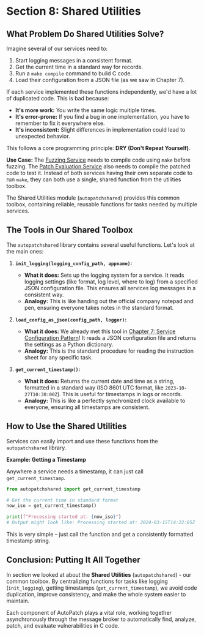 # Section 8: Shared Utilities

## What Problem Do Shared Utilities Solve?

Imagine several of our services need to:
1.  Start logging messages in a consistent format.
2.  Get the current time in a standard way for records.
3.  Run a `make compile` command to build C code.
4.  Load their configuration from a JSON file (as we saw in Chapter 7).

If each service implemented these functions independently, we'd have a lot of duplicated code. This is bad because:
*   **It's more work:** You write the same logic multiple times.
*   **It's error-prone:** If you find a bug in one implementation, you have to remember to fix it everywhere else.
*   **It's inconsistent:** Slight differences in implementation could lead to unexpected behavior.

This follows a core programming principle: **DRY (Don't Repeat Yourself)**.

**Use Case:** The [Fuzzing Service](01_fuzzing_service_.md) needs to compile code using `make` before fuzzing. The [Patch Evaluation Service](04_patch_evaluation_service_.md) also needs to compile the patched code to test it. Instead of both services having their own separate code to run `make`, they can both use a single, shared function from the utilities toolbox.

The Shared Utilities module (`autopatchshared`) provides this common toolbox, containing reliable, reusable functions for tasks needed by multiple services.

## The Tools in Our Shared Toolbox

The `autopatchshared` library contains several useful functions. Let's look at the main ones:

1.  **`init_logging(logging_config_path, appname)`:**
    *   **What it does:** Sets up the logging system for a service. It reads logging settings (like format, log level, where to log) from a specified JSON configuration file. This ensures all services log messages in a consistent way.
    *   **Analogy:** This is like handing out the official company notepad and pen, ensuring everyone takes notes in the standard format.

2.  **`load_config_as_json(config_path, logger)`:**
    *   **What it does:** We already met this tool in [Chapter 7: Service Configuration Pattern](07_service_configuration_pattern_.md)! It reads a JSON configuration file and returns the settings as a Python dictionary.
    *   **Analogy:** This is the standard procedure for reading the instruction sheet for any specific task.

3.  **`get_current_timestamp()`:**
    *   **What it does:** Returns the current date and time as a string, formatted in a standard way (ISO 8601 UTC format, like `2023-10-27T10:30:00Z`). This is useful for timestamps in logs or records.
    *   **Analogy:** This is like a perfectly synchronized clock available to everyone, ensuring all timestamps are consistent.

## How to Use the Shared Utilities

Services can easily import and use these functions from the `autopatchshared` library.

**Example: Getting a Timestamp**

Anywhere a service needs a timestamp, it can just call `get_current_timestamp`.

```python
from autopatchshared import get_current_timestamp

# Get the current time in standard format
now_iso = get_current_timestamp()

print(f"Processing started at: {now_iso}")
# Output might look like: Processing started at: 2024-03-15T14:22:05Z
```
This is very simple – just call the function and get a consistently formatted timestamp string.

## Conclusion: Putting It All Together

In section we looked at about the **Shared Utilities** (`autopatchshared`) - our common toolbox. By centralizing functions for tasks like logging (`init_logging`), getting timestamps (`get_current_timestamp`), we avoid code duplication, improve consistency, and make the whole system easier to maintain.

Each component of AutoPatch plays a vital role, working together asynchronously through the message broker to automatically find, analyze, patch, and evaluate vulnerabilities in C code.
